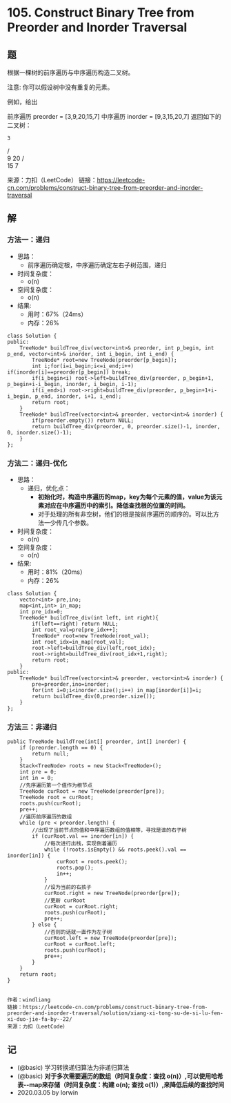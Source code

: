 # 105. Construct Binary Tree from Preorder and Inorder Traversal

## 题

根据一棵树的前序遍历与中序遍历构造二叉树。

注意:
你可以假设树中没有重复的元素。

例如，给出

前序遍历 preorder = [3,9,20,15,7]
中序遍历 inorder = [9,3,15,20,7]
返回如下的二叉树：

    3
   / \
  9  20
    /  \
   15   7

来源：力扣（LeetCode）
链接：https://leetcode-cn.com/problems/construct-binary-tree-from-preorder-and-inorder-traversal

## 解

### 方法一：递归
- 思路：
  - 前序遍历确定根，中序遍历确定左右子树范围，递归
- 时间复杂度：
  - o(n)
- 空间复杂度：
  - o(n)
- 结果:
  - 用时：67%（24ms）
  - 内存：26%
```
class Solution {
public:
    TreeNode* buildTree_div(vector<int>& preorder, int p_begin, int p_end, vector<int>& inorder, int i_begin, int i_end) {
        TreeNode* root=new TreeNode(preorder[p_begin]);
        int i;for(i=i_begin;i<=i_end;i++) if(inorder[i]==preorder[p_begin]) break;
        if(i_begin<i) root->left=buildTree_div(preorder, p_begin+1, p_begin+i-i_begin, inorder, i_begin, i-1);
        if(i_end>i) root->right=buildTree_div(preorder, p_begin+1+i-i_begin, p_end, inorder, i+1, i_end);
        return root;
    }
    TreeNode* buildTree(vector<int>& preorder, vector<int>& inorder) {
        if(preorder.empty()) return NULL;
        return buildTree_div(preorder, 0, preorder.size()-1, inorder, 0, inorder.size()-1);
    }
};
```

### 方法二：递归-优化
- 思路：
  - 递归，优化点：
    - **初始化时，构造中序遍历的map，key为每个元素的值，value为该元素对应在中序遍历中的索引。降低查找根的位置的时间。**
    - 对于处理的所有非空树，他们的根是按前序遍历的顺序的。可以比方法一少传几个参数。
- 时间复杂度：
  - o(n)
- 空间复杂度：
  - o(n)
- 结果:
  - 用时：81%（20ms）
  - 内存：26%
```
class Solution {
    vector<int> pre,ino;
    map<int,int> in_map;
    int pre_idx=0;
    TreeNode* buildTree_div(int left, int right){
        if(left==right) return NULL;
        int root_val=pre[pre_idx++];
        TreeNode* root=new TreeNode(root_val);
        int root_idx=in_map[root_val];
        root->left=buildTree_div(left,root_idx);
        root->right=buildTree_div(root_idx+1,right);
        return root;
    }
public:
    TreeNode* buildTree(vector<int>& preorder, vector<int>& inorder) {
        pre=preorder,ino=inorder;
        for(int i=0;i<inorder.size();i++) in_map[inorder[i]]=i;
        return buildTree_div(0,preorder.size());
    }
};
```

### 方法三：非递归
```[Java实现，c++待实现]
public TreeNode buildTree(int[] preorder, int[] inorder) {
    if (preorder.length == 0) {
        return null;
    }
    Stack<TreeNode> roots = new Stack<TreeNode>();
    int pre = 0;
    int in = 0;
    //先序遍历第一个值作为根节点
    TreeNode curRoot = new TreeNode(preorder[pre]);
    TreeNode root = curRoot;
    roots.push(curRoot);
    pre++;
    //遍历前序遍历的数组
    while (pre < preorder.length) {
        //出现了当前节点的值和中序遍历数组的值相等，寻找是谁的右子树
        if (curRoot.val == inorder[in]) {
            //每次进行出栈，实现倒着遍历
            while (!roots.isEmpty() && roots.peek().val == inorder[in]) {
                curRoot = roots.peek();
                roots.pop();
                in++;
            }
            //设为当前的右孩子
            curRoot.right = new TreeNode(preorder[pre]);
            //更新 curRoot
            curRoot = curRoot.right;
            roots.push(curRoot);
            pre++;
        } else {
            //否则的话就一直作为左子树
            curRoot.left = new TreeNode(preorder[pre]);
            curRoot = curRoot.left;
            roots.push(curRoot);
            pre++;
        }
    }
    return root;
}


作者：windliang
链接：https://leetcode-cn.com/problems/construct-binary-tree-from-preorder-and-inorder-traversal/solution/xiang-xi-tong-su-de-si-lu-fen-xi-duo-jie-fa-by--22/
来源：力扣（LeetCode）
```

## 记

- (@basic) 学习转换递归算法为非递归算法
- (@basic) **对于多次需要遍历的数组（时间复杂度：查找 o(n)）,可以使用哈希表--map来存储（时间复杂度：构建 o(n); 查找 o(1)）,来降低后续的查找时间**
- 2020.03.05 by lorwin